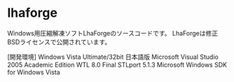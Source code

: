 lhaforge
========

Windows用圧縮解凍ソフトLhaForgeのソースコードです。
LhaForgeは修正BSDライセンスで公開されています。

[開発環境]
Windows Vista Ultimate/32bit 日本語版
Microsoft Visual Studio 2005 Academic Edition
WTL 8.0 Final
STLport 5.1.3
Microsoft Windows SDK for Windows Vista

